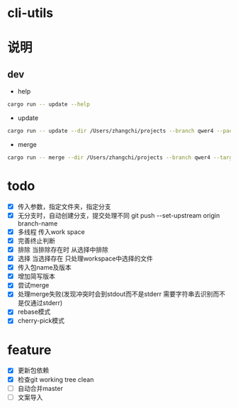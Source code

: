 # cli-utils

# 说明
## dev

- help
```bash
cargo run -- update --help
```
- update 
```bash
cargo run -- update --dir /Users/zhangchi/projects --branch qwer4 --package react --version 11 --include dlp,lego --exclude lego
```
- merge
```bash
cargo run -- merge --dir /Users/zhangchi/projects --branch qwer4 --target qwer3  --include dlp,lego --exclude lego
```
# todo
- [x] 传入参数，指定文件夹，指定分支
- [x] 无分支时，自动创建分支，提交处理不同  git push --set-upstream origin branch-name
- [x] 多线程 传入work space
- [x] 完善终止判断
- [x] 排除 当排除存在时 从选择中排除
- [x] 选择 当选择存在 只处理workspace中选择的文件
- [x] 传入包name及版本
- [x] 增加简写版本
- [x] 尝试merge
- [x] 处理merge失败(发现冲突时会到stdout而不是stderr 需要字符串去识别而不是仅通过stderr)
- [x] rebase模式
- [x] cherry-pick模式

# feature
- [x] 更新包依赖
- [x] 检查git working tree clean
- [ ] 自动合并master
- [ ] 文案导入